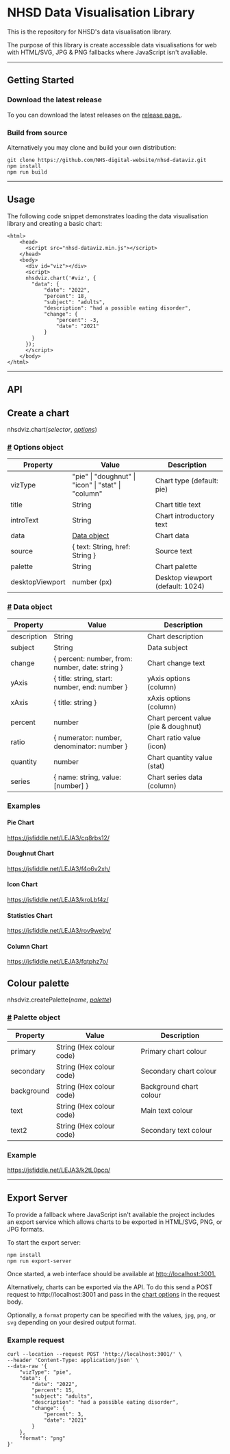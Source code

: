 # NHSD Data Visualisation Library

This is the repository for NHSD's data visualisation library.

The purpose of this library is create accessible data visualisations for web with HTML/SVG, JPG & PNG fallbacks where JavaScript isn't avaliable.

--------

## Getting Started

### Download the latest release

To you can download the latest releases on the [release page.](https://github.com/NHS-digital-website/nhsd-dataviz/releases).

### Build from source

Alternatively you may clone and build your own distribution:

```
git clone https://github.com/NHS-digital-website/nhsd-dataviz.git
npm install
npm run build
```

--------

## Usage

The following code snippet demonstrates loading the data visualisation library and creating a basic chart:

```
<html>
    <head>
      <script src="nhsd-dataviz.min.js"></script>
    </head>
    <body>
      <div id="viz"></div>
      <script>
      nhsdviz.chart('#viz', {
        "data": {
            "date": "2022",
            "percent": 18,
            "subject": "adults",
            "description": "had a possible eating disorder",
            "change": {
                "percent": -3,
                "date": "2021"
            }
        }
      });
      </script>
    </body>
</html>
```

--------

## API

## Create a chart

nhsdviz.chart(<i>selector</i>, <i><a href="#optionsObject">options</a></i>)

### <a name="optionsObject" href="#optionsObject">#</a> Options object

| Property          | Value                                                | Description                              |
|-------------------|------------------------------------------------------|------------------------------------------|
| vizType           | "pie" \| "doughnut" \| "icon" \| "stat" \| "column"  | Chart type (default: pie)                |
| title             | String                                               | Chart title text                         |
| introText         | String                                               | Chart introductory text                  |
| data              | <a href="#dataObject">Data object</a>                | Chart data                               |
| source            | { text: String, href: String }                       | Source text                              |
| palette           | String                                               | Chart palette                            |
| desktopViewport   | number (px)                                          | Desktop viewport (default: 1024)         |

### <a name="dataObject" href="#dataObject">#</a> Data object

| Property     | Value                                           | Description                          |
|--------------|-------------------------------------------------|--------------------------------------|
| description  | String                                          | Chart description                    |
| subject      | String                                          | Data subject                         |
| change       | { percent: number, from: number, date: string } | Chart change text                    |
| yAxis        | { title: string, start: number, end: number }   | yAxis options (column)               |
| xAxis        | { title: string }                               | xAxis options (column)               |
| percent      | number                                          | Chart percent value (pie & doughnut) |
| ratio        | { numerator: number, denominator: number }      | Chart ratio value (icon)             |
| quantity     | number                                          | Chart quantity value (stat)          |
| series       | { name: string, value: [number] }               | Chart series data (column)           |

### Examples

#### Pie Chart
https://jsfiddle.net/LEJA3/cq8rbs12/

#### Doughnut Chart
https://jsfiddle.net/LEJA3/f4o6v2xh/

#### Icon Chart
https://jsfiddle.net/LEJA3/kroLbf4z/

#### Statistics Chart
https://jsfiddle.net/LEJA3/rov9weby/

#### Column Chart
https://jsfiddle.net/LEJA3/fqtphz7o/

## Colour palette

nhsdviz.createPalette(<i>name</i>, <i><a href="#paletteObject">palette</a></i>)

### <a name="paletteObject" href="#paletteObject">#</a> Palette object

| Property     | Value                                           | Description                          |
|--------------|-------------------------------------------------|--------------------------------------|
| primary      | String (Hex colour code)                        | Primary chart colour                 |
| secondary    | String (Hex colour code)                        | Secondary chart colour               |
| background   | String (Hex colour code)                        | Background chart colour              |
| text         | String (Hex colour code)                        | Main text colour                     |
| text2        | String (Hex colour code)                        | Secondary text colour                |

### Example
https://jsfiddle.net/LEJA3/k2tL0pcq/

--------

## Export Server

To provide a fallback where JavaScript isn't available the project includes an export service which allows charts to be exported in HTML/SVG, PNG, or JPG formats.

To start the export server:

```
npm install
npm run export-server
```

Once started, a web interface should be available at <a href="http://localhost:3001" target="_blank">http://localhost:3001.</a>

Alternatively, charts can be exported via the API. To do this send a POST request to http://localhost:3001 and pass in the <a href="#optionsObject">chart options</a> in the request body.

Optionally, a `format` property can be specified with the values, `jpg`, `png`, or `svg` depending on your desired output format.

### Example request

```
curl --location --request POST 'http://localhost:3001/' \
--header 'Content-Type: application/json' \
--data-raw '{
    "vizType": "pie",
    "data": {
        "date": "2022",
        "percent": 15,
        "subject": "adults",
        "description": "had a possible eating disorder",
        "change": {
            "percent": 3,
            "date": "2021"
        }
    },
    "format": "png"
}'
```
